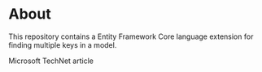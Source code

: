 # About

This repository contains a Entity Framework Core language extension for finding multiple keys in a model.

Microsoft TechNet article